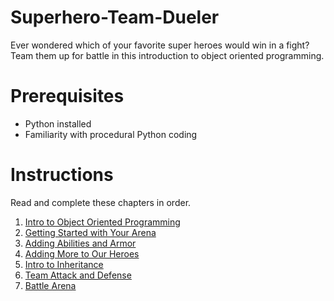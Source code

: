 # Superhero-Team-Dueler

Ever wondered which of your favorite super heroes would win in a fight? Team them up for battle in this introduction to object oriented programming.

# Prerequisites

* Python installed
* Familiarity with procedural Python coding

# Instructions

Read and complete these chapters in order.

1. [Intro to Object Oriented Programming](P00-Object-Oriented-Programming/)
1. [Getting Started with Your Arena](P01-Getting-Started/)
1. [Adding Abilities and Armor](P02-Abilities-and-Armor/)
1. [Adding More to Our Heroes](P03-Adding-To-Our-Heroes/)
1. [Intro to Inheritance](P04-Inheritance/)
1. [Team Attack and Defense](P05-Team-Attack-And-Defense/)
1. [Battle Arena](P06-Battle-Arena/)
